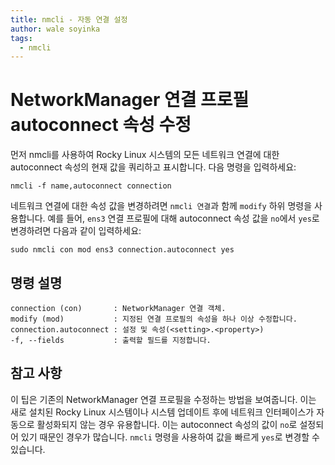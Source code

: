```yaml
---
title: nmcli - 자동 연결 설정
author: wale soyinka
tags:
  - nmcli
---
```


# NetworkManager 연결 프로필 autoconnect 속성 수정

먼저 nmcli를 사용하여 Rocky Linux 시스템의 모든 네트워크 연결에 대한 autoconnect 속성의 현재 값을 쿼리하고 표시합니다. 다음 명령을 입력하세요:

```
nmcli -f name,autoconnect connection 
```

네트워크 연결에 대한 속성 값을 변경하려면 `nmcli 연결`과 함께 `modify` 하위 명령을 사용합니다. 예를 들어, `ens3` 연결 프로필에 대해 autoconnect 속성 값을 `no`에서 `yes`로 변경하려면 다음과 같이 입력하세요:

```
sudo nmcli con mod ens3 connection.autoconnect yes
```

## 명령 설명

```
connection (con)       : NetworkManager 연결 객체. 
modify (mod)           : 지정된 연결 프로필의 속성을 하나 이상 수정합니다.
connection.autoconnect : 설정 및 속성(<setting>.<property>)
-f, --fields           : 출력할 필드를 지정합니다.

```

## 참고 사항

이 팁은 기존의 NetworkManager 연결 프로필을 수정하는 방법을 보여줍니다. 이는 새로 설치된 Rocky Linux 시스템이나 시스템 업데이트 후에 네트워크 인터페이스가 자동으로 활성화되지 않는 경우 유용합니다. 이는 autoconnect 속성의 값이 `no`로 설정되어 있기 때문인 경우가 많습니다. `nmcli` 명령을 사용하여 값을 빠르게 `yes`로 변경할 수 있습니다.  
